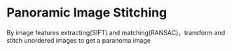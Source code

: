 # Panoramic Image Stitching
 By image features extracting(SIFT) and matching(RANSAC)，transform and stitch unordered images to get a paranoma image
